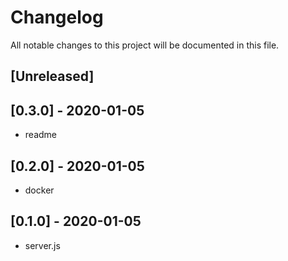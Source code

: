 # Changelog
All notable changes to this project will be documented in this file.

## [Unreleased]

## [0.3.0] - 2020-01-05

- readme

## [0.2.0] - 2020-01-05

- docker

## [0.1.0] - 2020-01-05

- server.js


